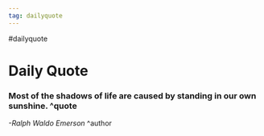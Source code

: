 ```yaml
---
tag: dailyquote
---
```


#dailyquote

# Daily Quote

### Most of the shadows of life are caused by standing in our own sunshine. ^quote
*-Ralph Waldo Emerson* ^author
